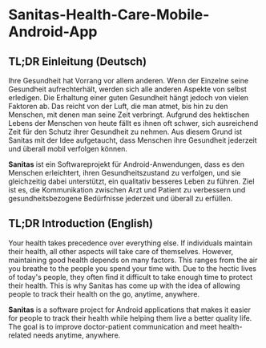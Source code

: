 # Sanitas-Health-Care-Mobile-Android-App

## TL;DR Einleitung (Deutsch)

Ihre Gesundheit hat Vorrang vor allem anderen. Wenn der Einzelne seine Gesundheit aufrechterhält, werden sich alle anderen Aspekte von selbst erledigen. Die Erhaltung einer guten Gesundheit hängt jedoch von vielen Faktoren ab. Das reicht von der Luft, die man atmet, bis hin zu den Menschen, mit denen man seine Zeit verbringt. Aufgrund des hektischen Lebens der Menschen von heute fällt es ihnen oft schwer, sich ausreichend Zeit für den Schutz ihrer Gesundheit zu nehmen. Aus diesem Grund ist Sanitas mit der Idee aufgetaucht, dass Menschen ihre Gesundheit jederzeit und überall mobil verfolgen können.

**Sanitas** ist ein Softwareprojekt für Android-Anwendungen, dass es den Menschen erleichtert, ihren Gesundheitszustand zu verfolgen, und sie gleichzeitig dabei unterstützt, ein qualitativ besseres Leben zu führen. Ziel ist es, die Kommunikation zwischen Arzt und Patient zu verbessern und gesundheitsbezogene Bedürfnisse jederzeit und überall zu erfüllen. 

## TL;DR Introduction (English)

Your health takes precedence over everything else. If individuals maintain their health, all other aspects will take care of themselves. However, maintaining good health depends on many factors. This ranges from the air you breathe to the people you spend your time with. Due to the hectic lives of today's people, they often find it difficult to take enough time to protect their health. This is why Sanitas has come up with the idea of allowing people to track their health on the go, anytime, anywhere.

**Sanitas** is a software project for Android applications that makes it easier for people to track their health while helping them live a better quality life. The goal is to improve doctor-patient communication and meet health-related needs anytime, anywhere. 
